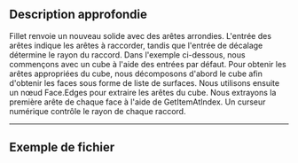 ## Description approfondie
Fillet renvoie un nouveau solide avec des arêtes arrondies. L'entrée des arêtes indique les arêtes à raccorder, tandis que l'entrée de décalage détermine le rayon du raccord. Dans l'exemple ci-dessous, nous commençons avec un cube à l'aide des entrées par défaut. Pour obtenir les arêtes appropriées du cube, nous décomposons d'abord le cube afin d'obtenir les faces sous forme de liste de surfaces. Nous utilisons ensuite un nœud Face.Edges pour extraire les arêtes du cube. Nous extrayons la première arête de chaque face à l'aide de GetItemAtIndex. Un curseur numérique contrôle le rayon de chaque raccord.
___
## Exemple de fichier



